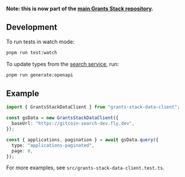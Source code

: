 **Note: this is now part of the [main Grants Stack repository](https://github.com/gitcoinco/grants-stack).**

## Development

To run tests in watch mode:

```sh
pnpm run test:watch
```

To update types from the [search service](https://gitcoin-search-dev.fly.dev/docs), run:

```sh
pnpm run generate:openapi
```

## Example

```ts
import { GrantsStackDataClient } from "grants-stack-data-client";

const gsData = new GrantsStackDataClient({
  baseUrl: "https://gitcoin-search-dev.fly.dev",
});

const { applications, pagination } = await gsData.query({
  type: "applications-paginated",
  page: 0,
});
```

For more examples, see `src/grants-stack-data-client.test.ts`.
